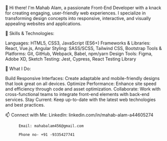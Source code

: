👋 Hi there! I'm Mahab Alam, a passionate Front-End Developer with a knack for creating engaging, user-friendly web experiences.  I specialize in transforming design concepts into responsive, interactive, and visually appealing websites and applications.

🔧 Skills & Technologies:

Languages: HTML5, CSS3, JavaScript (ES6+)
Frameworks & Libraries: React, Vue.js, Angular
Styling: SASS/SCSS, Tailwind CSS, Bootstrap
Tools & Platforms: Git, GitHub, Webpack, Babel, npm/yarn
Design Tools: Figma, Adobe XD, Sketch
Testing: Jest, Cypress, React Testing Library

🚀 What I Do:

Build Responsive Interfaces: Create adaptable and mobile-friendly designs that look great on all devices.
Optimize Performance: Enhance site speed and efficiency through code and asset optimization.
Collaborate: Work with cross-functional teams to integrate front-end elements with back-end services.
Stay Current: Keep up-to-date with the latest web technologies and best practices.

📫 Connect with Me:
LinkedIn: linkedin.com/in/mahab-alam-a44605274

          Email: mahabalam456@gmail.com

          Phone no- +91 -9335427741





